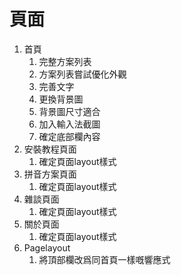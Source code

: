 
# 頁面

1. 首頁
   1. 完整方案列表
   2. 方案列表嘗試優化外觀
   3. 完善文字
   4. 更換背景圖
   5. 背景圖尺寸適合
   6. 加入輸入法截圖
   7. 確定底部欄內容
2. 安裝教程頁面
   1. 確定頁面layout樣式
3. 拼音方案頁面
   1. 確定頁面layout樣式
4. 雜談頁面
   1. 確定頁面layout樣式
5. 關於頁面
   1. 確定頁面layout樣式
6. Pagelayout
   1. 將頂部欄改爲同首頁一樣嘅響應式

